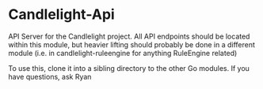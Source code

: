 # Candlelight-Api

API Server for the Candlelight project. All API endpoints should be located within this module, but heavier lifting should probably be done in a different module (i.e. in candlelight-ruleengine for anything RuleEngine related)

To use this, clone it into a sibling directory to the other Go modules. If you have questions, ask Ryan
